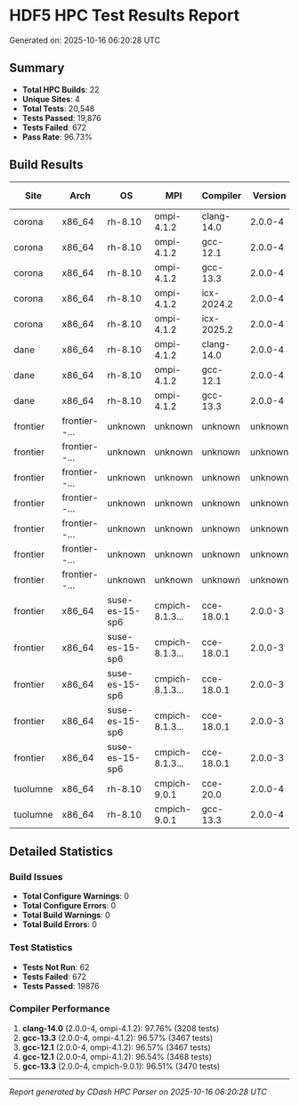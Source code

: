 # HDF5 HPC Test Results Report

Generated on: 2025-10-16 06:20:28 UTC

## Summary

- **Total HPC Builds**: 22
- **Unique Sites**: 4
- **Total Tests**: 20,548
- **Tests Passed**: 19,876
- **Tests Failed**: 672
- **Pass Rate**: 96.73%

## Build Results

| Site | Arch | OS | MPI | Compiler | Version | Configure | Build | Tests | Pass Rate |
|------|------|----|-----|----------|---------|-----------|-------|-------|-----------|
| corona | x86_64 | rh-8.10 | ompi-4.1.2 | clang-14.0 | 2.0.0-4 | ✅ | ✅ | 0/0 | 0.0% |
| corona | x86_64 | rh-8.10 | ompi-4.1.2 | gcc-12.1 | 2.0.0-4 | ✅ | ✅ | 3348/3467 | 96.6% |
| corona | x86_64 | rh-8.10 | ompi-4.1.2 | gcc-13.3 | 2.0.0-4 | ✅ | ✅ | 3348/3467 | 96.6% |
| corona | x86_64 | rh-8.10 | ompi-4.1.2 | icx-2024.2 | 2.0.0-4 | ✅ | ✅ | 0/0 | 0.0% |
| corona | x86_64 | rh-8.10 | ompi-4.1.2 | icx-2025.2 | 2.0.0-4 | ✅ | ✅ | 0/0 | 0.0% |
| dane | x86_64 | rh-8.10 | ompi-4.1.2 | clang-14.0 | 2.0.0-4 | ✅ | ✅ | 3136/3208 | 97.8% |
| dane | x86_64 | rh-8.10 | ompi-4.1.2 | gcc-12.1 | 2.0.0-4 | ✅ | ✅ | 3348/3468 | 96.5% |
| dane | x86_64 | rh-8.10 | ompi-4.1.2 | gcc-13.3 | 2.0.0-4 | ✅ | ✅ | 3347/3468 | 96.5% |
| frontier | frontier--... | unknown | unknown | unknown | unknown | ✅ | ✅ | 0/0 | 0.0% |
| frontier | frontier--... | unknown | unknown | unknown | unknown | ✅ | ✅ | 0/0 | 0.0% |
| frontier | frontier--... | unknown | unknown | unknown | unknown | ✅ | ✅ | 0/0 | 0.0% |
| frontier | frontier--... | unknown | unknown | unknown | unknown | ✅ | ✅ | 0/0 | 0.0% |
| frontier | frontier--... | unknown | unknown | unknown | unknown | ✅ | ✅ | 0/0 | 0.0% |
| frontier | frontier--... | unknown | unknown | unknown | unknown | ✅ | ✅ | 0/0 | 0.0% |
| frontier | frontier--... | unknown | unknown | unknown | unknown | ✅ | ✅ | 0/0 | 0.0% |
| frontier | x86_64 | suse-es-15-sp6 | cmpich-8.1.3... | cce-18.0.1 | 2.0.0-3 | ✅ | ✅ | 0/0 | 0.0% |
| frontier | x86_64 | suse-es-15-sp6 | cmpich-8.1.3... | cce-18.0.1 | 2.0.0-3 | ✅ | ✅ | 0/0 | 0.0% |
| frontier | x86_64 | suse-es-15-sp6 | cmpich-8.1.3... | cce-18.0.1 | 2.0.0-3 | ✅ | ✅ | 0/0 | 0.0% |
| frontier | x86_64 | suse-es-15-sp6 | cmpich-8.1.3... | cce-18.0.1 | 2.0.0-3 | ✅ | ✅ | 0/0 | 0.0% |
| frontier | x86_64 | suse-es-15-sp6 | cmpich-8.1.3... | cce-18.0.1 | 2.0.0-3 | ✅ | ✅ | 0/0 | 0.0% |
| tuolumne | x86_64 | rh-8.10 | cmpich-9.0.1 | cce-20.0 | 2.0.0-4 | ✅ | ✅ | 0/0 | 0.0% |
| tuolumne | x86_64 | rh-8.10 | cmpich-9.0.1 | gcc-13.3 | 2.0.0-4 | ✅ | ✅ | 3349/3470 | 96.5% |

## Detailed Statistics

### Build Issues
- **Total Configure Warnings**: 0
- **Total Configure Errors**: 0
- **Total Build Warnings**: 0
- **Total Build Errors**: 0

### Test Statistics
- **Tests Not Run**: 62
- **Tests Failed**: 672
- **Tests Passed**: 19876

### Compiler Performance
1. **clang-14.0** (2.0.0-4, ompi-4.1.2): 97.76% (3208 tests)
2. **gcc-13.3** (2.0.0-4, ompi-4.1.2): 96.57% (3467 tests)
3. **gcc-12.1** (2.0.0-4, ompi-4.1.2): 96.57% (3467 tests)
4. **gcc-12.1** (2.0.0-4, ompi-4.1.2): 96.54% (3468 tests)
5. **gcc-13.3** (2.0.0-4, cmpich-9.0.1): 96.51% (3470 tests)

---
*Report generated by CDash HPC Parser on 2025-10-16 06:20:28 UTC*
